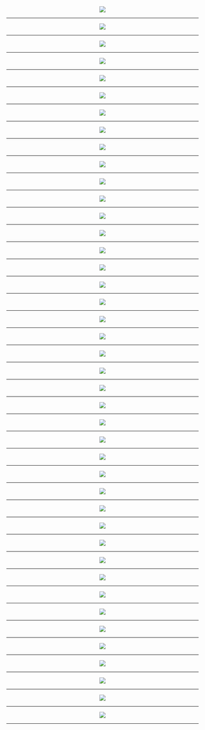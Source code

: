 
<meta charset="UTF-8"> 
<meta name="viewport" content="width=device-width">
<div align='center'>
<img src='http://gfw-breaker.win/pdf/mingbai/82/p001.png'/><hr/>
<img src='http://gfw-breaker.win/pdf/mingbai/82/p002.png'/><hr/>
<img src='http://gfw-breaker.win/pdf/mingbai/82/p003.png'/><hr/>
<img src='http://gfw-breaker.win/pdf/mingbai/82/p004.png'/><hr/>
<img src='http://gfw-breaker.win/pdf/mingbai/82/p005.png'/><hr/>
<img src='http://gfw-breaker.win/pdf/mingbai/82/p006.png'/><hr/>
<img src='http://gfw-breaker.win/pdf/mingbai/82/p007.png'/><hr/>
<img src='http://gfw-breaker.win/pdf/mingbai/82/p008.png'/><hr/>
<img src='http://gfw-breaker.win/pdf/mingbai/82/p009.png'/><hr/>
<img src='http://gfw-breaker.win/pdf/mingbai/82/p010.png'/><hr/>
<img src='http://gfw-breaker.win/pdf/mingbai/82/p011.png'/><hr/>
<img src='http://gfw-breaker.win/pdf/mingbai/82/p012.png'/><hr/>
<img src='http://gfw-breaker.win/pdf/mingbai/82/p013.png'/><hr/>
<img src='http://gfw-breaker.win/pdf/mingbai/82/p014.png'/><hr/>
<img src='http://gfw-breaker.win/pdf/mingbai/82/p015.png'/><hr/>
<img src='http://gfw-breaker.win/pdf/mingbai/82/p016.png'/><hr/>
<img src='http://gfw-breaker.win/pdf/mingbai/82/p017.png'/><hr/>
<img src='http://gfw-breaker.win/pdf/mingbai/82/p018.png'/><hr/>
<img src='http://gfw-breaker.win/pdf/mingbai/82/p019.png'/><hr/>
<img src='http://gfw-breaker.win/pdf/mingbai/82/p020.png'/><hr/>
<img src='http://gfw-breaker.win/pdf/mingbai/82/p021.png'/><hr/>
<img src='http://gfw-breaker.win/pdf/mingbai/82/p022.png'/><hr/>
<img src='http://gfw-breaker.win/pdf/mingbai/82/p023.png'/><hr/>
<img src='http://gfw-breaker.win/pdf/mingbai/82/p024.png'/><hr/>
<img src='http://gfw-breaker.win/pdf/mingbai/82/p025.png'/><hr/>
<img src='http://gfw-breaker.win/pdf/mingbai/82/p026.png'/><hr/>
<img src='http://gfw-breaker.win/pdf/mingbai/82/p027.png'/><hr/>
<img src='http://gfw-breaker.win/pdf/mingbai/82/p028.png'/><hr/>
<img src='http://gfw-breaker.win/pdf/mingbai/82/p029.png'/><hr/>
<img src='http://gfw-breaker.win/pdf/mingbai/82/p030.png'/><hr/>
<img src='http://gfw-breaker.win/pdf/mingbai/82/p031.png'/><hr/>
<img src='http://gfw-breaker.win/pdf/mingbai/82/p032.png'/><hr/>
<img src='http://gfw-breaker.win/pdf/mingbai/82/p033.png'/><hr/>
<img src='http://gfw-breaker.win/pdf/mingbai/82/p034.png'/><hr/>
<img src='http://gfw-breaker.win/pdf/mingbai/82/p035.png'/><hr/>
<img src='http://gfw-breaker.win/pdf/mingbai/82/p036.png'/><hr/>
<img src='http://gfw-breaker.win/pdf/mingbai/82/p037.png'/><hr/>
<img src='http://gfw-breaker.win/pdf/mingbai/82/p038.png'/><hr/>
<img src='http://gfw-breaker.win/pdf/mingbai/82/p039.png'/><hr/>
<img src='http://gfw-breaker.win/pdf/mingbai/82/p040.png'/><hr/>
<img src='http://gfw-breaker.win/pdf/mingbai/82/p041.png'/><hr/>
<img src='http://gfw-breaker.win/pdf/mingbai/82/p042.png'/><hr/>
</div>
